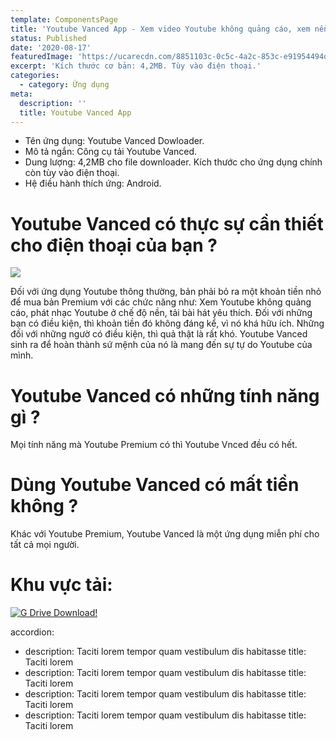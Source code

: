 ```yaml
---
template: ComponentsPage
title: 'Youtube Vanced App - Xem video Youtube không quảng cáo, xem nền'
status: Published
date: '2020-08-17'
featuredImage: 'https://ucarecdn.com/8851103c-0c5c-4a2c-853c-e91954494d8f/'
excerpt: 'Kích thước cơ bản: 4,2MB. Tùy vào điện thoại.'
categories:
  - category: Ứng dụng
meta:
  description: ''
  title: Youtube Vanced App
---
```

* Tên ứng dụng: Youtube Vanced Dowloader.
* Mô tả ngắn: Công cụ tải Youtube Vanced.
* Dung lượng: 4,2MB cho file downloader. Kích thước cho ứng dụng chính còn tùy vào điện thoại.
* Hệ điều hành thích ứng: Android.

# Youtube Vanced có thực sự cần thiết cho điện thoại của bạn ?

![](https://ucarecdn.com/5f74d804-020e-4e96-a0f0-ca90841b97a6/)

Đối với ứng dụng Youtube thông thường, bản phải bỏ ra một khoản tiền nhỏ để mua bản Premium với các chức năng như: Xem Youtube không quảng cáo, phát nhạc Youtube ở chế độ nền, tải bài hát yêu thích. Đối với những bạn có điều kiện, thì khoản tiền đó không đáng kể, vì nó khá hữu ích. Những đối với những ngườ có điều kiện, thì quả thật là rất khó. Youtube Vanced sinh ra để hoàn thành sứ mệnh của nó là mang đến sự tự do Youtube của mình.

# Youtube Vanced có những tính năng gì ?

Mọi tính năng mà Youtube Premium có thì Youtube Vnced đều có hết.

# Dùng Youtube Vanced có mất tiền không ?

Khác với Youtube Premium, Youtube Vanced là một ứng dụng miễn phí cho tất cả mọi người.

# Khu vực tải:

[![G Drive Download!](https://github.com/DangDev/Game-drive/releases/download/Image/gdrive-button.png)](https://drive.google.com/uc?id=1WpcHo49Gn6TVCKcQcINRTVdmfam-ZGWi&export=download)

accordion:
  - description: Taciti lorem tempor quam vestibulum dis habitasse
    title: Taciti lorem
  - description: Taciti lorem tempor quam vestibulum dis habitasse
    title: Taciti lorem
  - description: Taciti lorem tempor quam vestibulum dis habitasse
    title: Taciti lorem
  - description: Taciti lorem tempor quam vestibulum dis habitasse
    title: Taciti lorem
